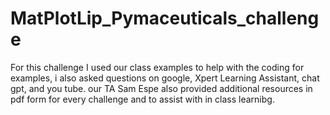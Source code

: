 # MatPlotLip_Pymaceuticals_challenge

For this challenge I used our class examples to help with the coding for examples, i also asked questions on google, Xpert Learning Assistant, chat gpt, and you tube. our TA Sam Espe also provided additional resources in pdf form for every challenge and to assist with in class learnibg.
